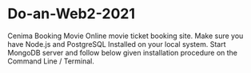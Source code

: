 # Do-an-Web2-2021
Cenima Booking Movie
Online movie ticket booking site.
Make sure you have Node.js and PostgreSQL Installed on your local system. Start MongoDB server and follow below given installation procedure on the Command Line / Terminal.
